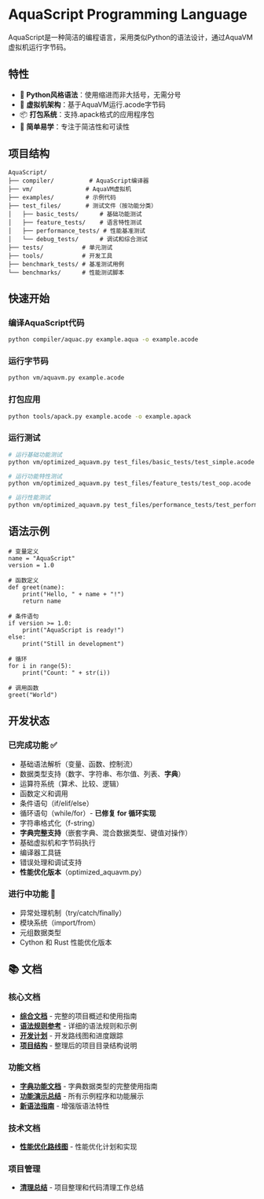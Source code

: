 # AquaScript Programming Language

AquaScript是一种简洁的编程语言，采用类似Python的语法设计，通过AquaVM虚拟机运行字节码。

## 特性

- 🐍 **Python风格语法**：使用缩进而非大括号，无需分号
- 🚀 **虚拟机架构**：基于AquaVM运行.acode字节码
- 📦 **打包系统**：支持.apack格式的应用程序包
- 🔧 **简单易学**：专注于简洁性和可读性

## 项目结构

```
AquaScript/
├── compiler/          # AquaScript编译器
├── vm/               # AquaVM虚拟机
├── examples/         # 示例代码
├── test_files/       # 测试文件（按功能分类）
│   ├── basic_tests/      # 基础功能测试
│   ├── feature_tests/    # 语言特性测试
│   ├── performance_tests/ # 性能基准测试
│   └── debug_tests/      # 调试和综合测试
├── tests/           # 单元测试
├── tools/           # 开发工具
├── benchmark_tests/ # 基准测试用例
└── benchmarks/      # 性能测试脚本
```

## 快速开始

### 编译AquaScript代码
```bash
python compiler/aquac.py example.aqua -o example.acode
```

### 运行字节码
```bash
python vm/aquavm.py example.acode
```

### 打包应用
```bash
python tools/apack.py example.acode -o example.apack
```

### 运行测试
```bash
# 运行基础功能测试
python vm/optimized_aquavm.py test_files/basic_tests/test_simple.acode

# 运行功能特性测试
python vm/optimized_aquavm.py test_files/feature_tests/test_oop.acode

# 运行性能测试
python vm/optimized_aquavm.py test_files/performance_tests/test_performance.acode
```

## 语法示例

```aquascript
# 变量定义
name = "AquaScript"
version = 1.0

# 函数定义
def greet(name):
    print("Hello, " + name + "!")
    return name

# 条件语句
if version >= 1.0:
    print("AquaScript is ready!")
else:
    print("Still in development")

# 循环
for i in range(5):
    print("Count: " + str(i))

# 调用函数
greet("World")
```

## 开发状态

### 已完成功能 ✅
- 基础语法解析（变量、函数、控制流）
- 数据类型支持（数字、字符串、布尔值、列表、**字典**）
- 运算符系统（算术、比较、逻辑）
- 函数定义和调用
- 条件语句（if/elif/else）
- 循环语句（while/for）- **已修复 for 循环实现**
- 字符串格式化（f-string）
- **字典完整支持**（嵌套字典、混合数据类型、键值对操作）
- 基础虚拟机和字节码执行
- 编译器工具链
- 错误处理和调试支持
- **性能优化版本**（optimized_aquavm.py）

### 进行中功能 🔄
- 异常处理机制（try/catch/finally）
- 模块系统（import/from）
- 元组数据类型
- Cython 和 Rust 性能优化版本

## 📚 文档

### 核心文档
- **[综合文档](COMPREHENSIVE_DOCUMENTATION.md)** - 完整的项目概述和使用指南
- **[语法规则参考](SYNTAX_REFERENCE.md)** - 详细的语法规则和示例
- **[开发计划](DEVELOPMENT_PLAN.md)** - 开发路线图和进度跟踪
- **[项目结构](PROJECT_STRUCTURE.md)** - 整理后的项目目录结构说明

### 功能文档
- **[字典功能文档](DICT_FEATURES.md)** - 字典数据类型的完整使用指南
- **[功能演示总结](FEATURES_DEMO.md)** - 所有示例程序和功能展示
- **[新语法指南](NEW_SYNTAX_README.md)** - 增强版语法特性

### 技术文档
- **[性能优化路线图](PERFORMANCE_ROADMAP.md)** - 性能优化计划和实现

### 项目管理
- **[清理总结](CLEANUP_SUMMARY.md)** - 项目整理和代码清理工作总结